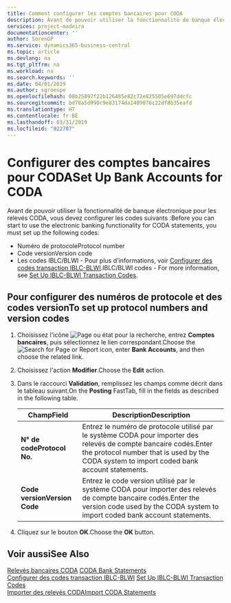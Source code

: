 ```yaml
---
title: Comment configurer les comptes bancaires pour CODA
description: Avant de pouvoir utiliser la fonctionnalité de banque électronique pour les relevés CODA, vous devez configurer certains codes.
services: project-madeira
documentationcenter: ''
author: SorenGP
ms.service: dynamics365-business-central
ms.topic: article
ms.devlang: na
ms.tgt_pltfrm: na
ms.workload: na
ms.search.keywords: ''
ms.date: 04/01/2019
ms.author: sgroespe
ms.openlocfilehash: 08b25897f22b126485e82c72e825505e697ddcfc
ms.sourcegitcommit: bd78a5d990c9e83174da1409076c22df8b35eafd
ms.translationtype: HT
ms.contentlocale: fr-BE
ms.lasthandoff: 03/31/2019
ms.locfileid: "922787"
---
```

# <a name="set-up-bank-accounts-for-coda"></a><span data-ttu-id="2f850-103">Configurer des comptes bancaires pour CODA</span><span class="sxs-lookup"><span data-stu-id="2f850-103">Set Up Bank Accounts for CODA</span></span>
<span data-ttu-id="2f850-104">Avant de pouvoir utiliser la fonctionnalité de banque électronique pour les relevés CODA, vous devez configurer les codes suivants :</span><span class="sxs-lookup"><span data-stu-id="2f850-104">Before you can start to use the electronic banking functionality for CODA statements, you must set up the following codes:</span></span>  

- <span data-ttu-id="2f850-105">Numéro de protocole</span><span class="sxs-lookup"><span data-stu-id="2f850-105">Protocol number</span></span>  
- <span data-ttu-id="2f850-106">Code version</span><span class="sxs-lookup"><span data-stu-id="2f850-106">Version code</span></span>  
- <span data-ttu-id="2f850-107">Les codes IBLC/BLWI - Pour plus d'informations, voir [Configurer des codes transaction IBLC-BLWI](how-to-set-up-iblc-blwi-transaction-codes.md).</span><span class="sxs-lookup"><span data-stu-id="2f850-107">IBLC/BLWI codes - For more information, see [Set Up IBLC-BLWI Transaction Codes](how-to-set-up-iblc-blwi-transaction-codes.md).</span></span>  

## <a name="to-set-up-protocol-numbers-and-version-codes"></a><span data-ttu-id="2f850-108">Pour configurer des numéros de protocole et des codes version</span><span class="sxs-lookup"><span data-stu-id="2f850-108">To set up protocol numbers and version codes</span></span>  

1.  <span data-ttu-id="2f850-109">Choisissez l'icône ![Page ou état pour la recherche](../../media/ui-search/search_small.png "icône Page ou état pour la recherche"), entrez **Comptes bancaires**, puis sélectionnez le lien correspondant.</span><span class="sxs-lookup"><span data-stu-id="2f850-109">Choose the ![Search for Page or Report](../../media/ui-search/search_small.png "Search for Page or Report icon") icon, enter **Bank Accounts**, and then choose the related link.</span></span>  
2.  <span data-ttu-id="2f850-110">Choisissez l'action **Modifier**.</span><span class="sxs-lookup"><span data-stu-id="2f850-110">Choose the **Edit** action.</span></span>  
3.  <span data-ttu-id="2f850-111">Dans le raccourci **Validation**, remplissez les champs comme décrit dans le tableau suivant.</span><span class="sxs-lookup"><span data-stu-id="2f850-111">On the **Posting** FastTab, fill in the fields as described in the following table.</span></span>  

    |<span data-ttu-id="2f850-112">Champ</span><span class="sxs-lookup"><span data-stu-id="2f850-112">Field</span></span>|<span data-ttu-id="2f850-113">Description</span><span class="sxs-lookup"><span data-stu-id="2f850-113">Description</span></span>|  
    |---------------------------------|---------------------------------------|  
    |<span data-ttu-id="2f850-114">**N° de code**</span><span class="sxs-lookup"><span data-stu-id="2f850-114">**Protocol No.**</span></span>|<span data-ttu-id="2f850-115">Entrez le numéro de protocole utilisé par le système CODA pour importer des relevés de compte bancaire codés.</span><span class="sxs-lookup"><span data-stu-id="2f850-115">Enter the protocol number that is used by the CODA system to import coded bank account statements.</span></span>|  
    |<span data-ttu-id="2f850-116">**Code version**</span><span class="sxs-lookup"><span data-stu-id="2f850-116">**Version Code**</span></span>|<span data-ttu-id="2f850-117">Entrez le code version utilisé par le système CODA pour importer des relevés de compte bancaire codés.</span><span class="sxs-lookup"><span data-stu-id="2f850-117">Enter the version code used by the CODA system to import coded bank account statements.</span></span>|  

4.  <span data-ttu-id="2f850-118">Cliquez sur le bouton **OK**.</span><span class="sxs-lookup"><span data-stu-id="2f850-118">Choose the **OK** button.</span></span>  

## <a name="see-also"></a><span data-ttu-id="2f850-119">Voir aussi</span><span class="sxs-lookup"><span data-stu-id="2f850-119">See Also</span></span>  
 <span data-ttu-id="2f850-120">[Relevés bancaires CODA](coda-bank-statements.md) </span><span class="sxs-lookup"><span data-stu-id="2f850-120">[CODA Bank Statements](coda-bank-statements.md) </span></span>  
 <span data-ttu-id="2f850-121">[Configurer des codes transaction IBLC-BLWI](how-to-set-up-iblc-blwi-transaction-codes.md) </span><span class="sxs-lookup"><span data-stu-id="2f850-121">[Set Up IBLC-BLWI Transaction Codes](how-to-set-up-iblc-blwi-transaction-codes.md) </span></span>  
 [<span data-ttu-id="2f850-122">Importer des relevés CODA</span><span class="sxs-lookup"><span data-stu-id="2f850-122">Import CODA Statements</span></span>](how-to-import-coda-statements.md)
